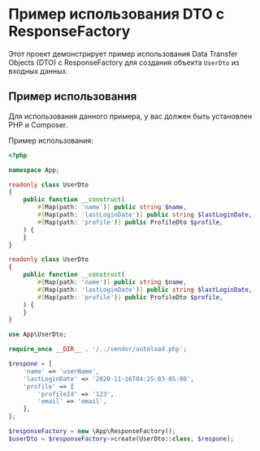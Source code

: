 # Пример использования DTO с ResponseFactory

Этот проект демонстрирует пример использования Data Transfer Objects (DTO) с ResponseFactory для создания объекта `UserDto` из входных данных.

## Пример использования

Для использования данного примера, у вас должен быть установлен PHP и Composer.

Пример использования:

```php
<?php

namespace App;

readonly class UserDto
{
    public function __construct(
        #[Map(path: 'name')] public string $name,
        #[Map(path: 'lastLoginDate')] public string $lastLoginDate,
        #[Map(path: 'profile')] public ProfileDto $profile,
    ) {
    }
}

readonly class UserDto
{
    public function __construct(
        #[Map(path: 'name')] public string $name,
        #[Map(path: 'lastLoginDate')] public string $lastLoginDate,
        #[Map(path: 'profile')] public ProfileDto $profile,
    ) {
    }
}

use App\UserDto;

require_once __DIR__ . '/../vendor/autoload.php';

$respone = [
    'name' => 'userName',
    'lastLoginDate' => '2020-11-16T04:25:03-05:00',
    'profile' => [
        'profileId' => '123',
        'email' => 'email',
    ],
];

$responseFactory = new \App\ResponseFactory();
$userDto = $responseFactory->create(UserDto::class, $respone);
